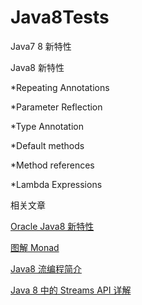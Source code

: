 Java8Tests
==========

Java7 8 新特性

Java8 新特性

*Repeating Annotations

*Parameter Reflection

*Type Annotation

*Default methods

*Method references

*Lambda Expressions


相关文章

[Oracle Java8 新特性](http://www.oracle.com/technetwork/java/javase/8-whats-new-2157071.html)

[图解 Monad](http://www.ruanyifeng.com/blog/2015/07/monad.html)

[Java8 流编程简介](http://winterbe.com/posts/2014/07/31/java8-stream-tutorial-examples/)

[Java 8 中的 Streams API 详解](http://www.ibm.com/developerworks/cn/java/j-lo-java8streamapi/)
